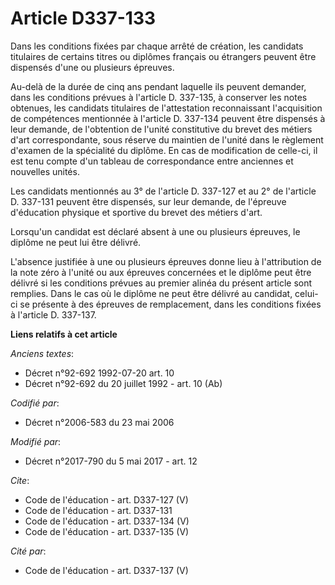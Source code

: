 # Article D337-133

Dans les conditions fixées par chaque arrêté de création, les candidats titulaires de certains titres ou diplômes français ou
étrangers peuvent être dispensés d'une ou plusieurs épreuves. 

Au-delà de la durée de cinq ans pendant laquelle ils peuvent demander, dans les conditions prévues à l'article D. 337-135, à
conserver les notes obtenues, les candidats titulaires de l'attestation reconnaissant l'acquisition de compétences mentionnée
à l'article D. 337-134 peuvent être dispensés à leur demande, de l'obtention de l'unité constitutive du brevet des métiers
d'art correspondante, sous réserve du maintien de l'unité dans le règlement d'examen de la spécialité du diplôme. En cas de
modification de celle-ci, il est tenu compte d'un tableau de correspondance entre anciennes et nouvelles unités. 

Les candidats mentionnés au 3° de l'article D. 337-127 et au 2° de l'article D. 337-131 peuvent être dispensés, sur leur
demande, de l'épreuve d'éducation physique et sportive du brevet des métiers d'art. 

Lorsqu'un candidat est déclaré absent à une ou plusieurs épreuves, le diplôme ne peut lui être délivré. 

L'absence justifiée à une ou plusieurs épreuves donne lieu à l'attribution de la note zéro à l'unité ou aux épreuves
concernées et le diplôme peut être délivré si les conditions prévues au premier alinéa du présent article sont remplies. Dans
le cas où le diplôme ne peut être délivré au candidat, celui-ci se présente à des épreuves de remplacement, dans les
conditions fixées à l'article D. 337-137.

**Liens relatifs à cet article**

_Anciens textes_:

  - Décret n°92-692 1992-07-20 art. 10
  - Décret n°92-692 du 20 juillet 1992 - art. 10 (Ab)

_Codifié par_:

  - Décret n°2006-583 du 23 mai 2006

_Modifié par_:

  - Décret n°2017-790 du 5 mai 2017 - art. 12

_Cite_:

  - Code de l'éducation - art. D337-127 (V)
  - Code de l'éducation - art. D337-131
  - Code de l'éducation - art. D337-134 (V)
  - Code de l'éducation - art. D337-135 (V)

_Cité par_:

  - Code de l'éducation - art. D337-137 (V)
